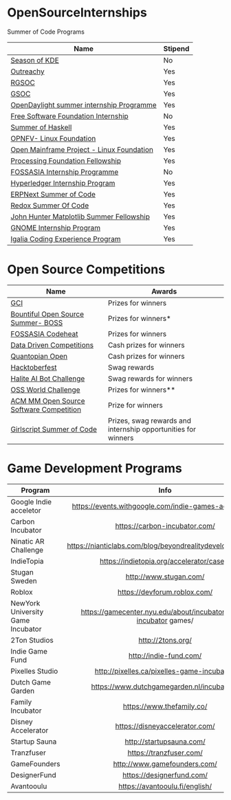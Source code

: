 # OpenSourceInternships

Summer of Code Programs

| Name                                    | Stipend |
|-----------------------------------------|-------------|
| [Season of KDE](https://season.kde.org) | No      |
| [Outreachy](https://www.gnome.org/outreachy/) | Yes |
| [RGSOC](http://railsgirlssummerofcode.org/) | Yes |
| [GSOC](https://developers.google.com/open-source/gsoc/) | Yes |
| [OpenDaylight summer internship Programme](https://wiki.opendaylight.org/view/Interns) | Yes |
| [Free Software Foundation Internship](http://www.fsf.org/volunteer/internships) | No|
| [Summer of Haskell](https://summer.haskell.org/) | Yes |
| [OPNFV- Linux Foundation](https://wiki.opnfv.org/display/DEV/Internship-program) | Yes |
| [Open Mainframe Project - Linux Foundation](https://www.openmainframeproject.org/blog/2017/11/20/want-hack-mainframe-next-summer-summer-2018-internship-program-now-accepting-applications) | Yes |
| [Processing Foundation Fellowship](https://processingfoundation.org/fellowships/) | Yes |
| [FOSSASIA Internship Programme](https://blog.fossasia.org/fossasia-internship-program-2018/) | No |
| [Hyperledger Internship Program](https://wiki.hyperledger.org/internship/program_overview) | Yes |
| [ERPNext Summer of Code](https://erpnext.org/esoc) | Yes |
| [Redox Summer Of Code](https://www.redox-os.org/rsoc/)| Yes |
| [John Hunter Matplotlib Summer Fellowship](https://www.numfocus.org/programs/john-hunter-technology-fellowship)| Yes |
| [GNOME Internship Program](https://wiki.gnome.org/Internships)| Yes |
| [Igalia Coding Experience Program](https://www.igalia.com/about-us/coding-experience)| Yes |

# Open Source Competitions


| Name                                    | Awards |
|-----------------------------------------|-------------|
| [GCI](https://codein.withgoogle.com/archive/) | Prizes for winners |
| [Bountiful Open Source Summer- BOSS](https://lab.codingblocks.com/boss) | Prizes for winners*|
| [FOSSASIA Codeheat](https://codeheat.org/) | Prizes for winners|
| [Data Driven Competitions](https://www.drivendata.org/competitions/) | Cash prizes for winners|
| [Quantopian Open](https://www.quantopian.com/open) | Cash prizes for winners|
| [Hacktoberfest](https://hacktoberfest.digitalocean.com/) | Swag rewards|
| [Halite AI Bot Challenge](https://halite.io/) | Swag rewards for winners|
| [OSS World Challenge](https://www.oss.kr/en_oss_world_challenage) | Prizes for winners**|
| [ACM MM Open Source Software Competition](http://sigmm.org/Resources/software/ossc) | Prize for winners|
| [Girlscript Summer of Code](http://gssoc.tech/) | Prizes, swag rewards and internship opportunities for winners|


# Game Development Programs

| Program       | Info          | Link  |
| ------------- |:-------------:| :-----:|
| Google Indie acceletor   | https://events.withgoogle.com/indie-games-accelerator/  | https://docs.google.com/forms/d/e/1FAIpQLSdVSwLhMcKwt-aBdAiogiYc9zY8FrNYxK_dsS28pKwCO-LYjQ/viewform |
| Carbon Incubator    |  https://carbon-incubator.com/   | https://carbon-incubator.com/apply/application-form/   |
|Ninatic AR Challenge |  https://nianticlabs.com/blog/beyondrealitydevelopercontest/   | https://docs.google.com/forms/d/e/1FAIpQLSelhiQ7GvEi4gKEZTr5eD8w-6iqiQWROxZsLnnv2JwId4m5Qw/viewform   |
| IndieTopia | https://indietopia.org/accelerator/cases/ | https://indietopia.org/accelerator/cases/ |
| Stugan Sweden | http://www.stugan.com/ | http://www.stugan.com/apply/ |
|Roblox| https://devforum.roblox.com/ | https://devforum.roblox.com/ |
|NewYork University Game Incubator|https://gamecenter.nyu.edu/about/incubator/2018-incubator games/| https://gamecenter.nyu.edu/about/incubator/2018-incubator-games/ |
|2Ton Studios| http://2tons.org/ | http://2tons.org/en#contact |
| Indie Game Fund | http://indie-fund.com/ | http://indie-fund.com/apply/ |
|Pixelles Studio | http://pixelles.ca/pixelles-game-incubator/ | http://pixelles.ca/pixelles-game-incubator/ |
|Dutch Game Garden | https://www.dutchgamegarden.nl/incubation/ | https://www.dutchgamegarden.nl/incubation/ |
|Family Incubator | https://www.thefamily.co/ | https://apply.thefamily.co/ |
| Disney Accelerator | https://disneyaccelerator.com/ | https://disneyaccelerator.com/ |
|Startup Sauna | http://startupsauna.com/ | http://startupsauna.com/ |
| Tranzfuser | https://tranzfuser.com/ | https://tranzfuser.com/ |
| GameFounders | http://www.gamefounders.com/ | http://www.gamefounders.com/ |
| DesignerFund | https://designerfund.com/ | https://designerfund.com/ |
| Avantooulu | https://avantooulu.fi/english/ | https://avantoaccelerator.typeform.com/to/zhVKNI |


